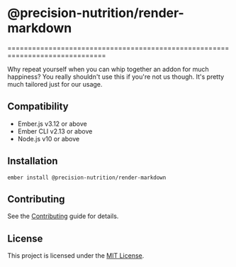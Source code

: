 # @precision-nutrition/render-markdown
==============================================================================

Why repeat yourself when you can whip together an addon for much happiness? You
really shouldn't use this if you're not us though. It's pretty much tailored
just for our usage.


Compatibility
------------------------------------------------------------------------------

* Ember.js v3.12 or above
* Ember CLI v2.13 or above
* Node.js v10 or above


Installation
------------------------------------------------------------------------------

```
ember install @precision-nutrition/render-markdown
```


Contributing
------------------------------------------------------------------------------

See the [Contributing](CONTRIBUTING.md) guide for details.


License
------------------------------------------------------------------------------

This project is licensed under the [MIT License](LICENSE.md).
